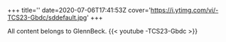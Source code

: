 +++
title=''
date=2020-07-06T17:41:53Z
cover='https://i.ytimg.com/vi/-TCS23-Gbdc/sddefault.jpg'
+++

All content belongs to GlennBeck.
{{< youtube -TCS23-Gbdc >}}
